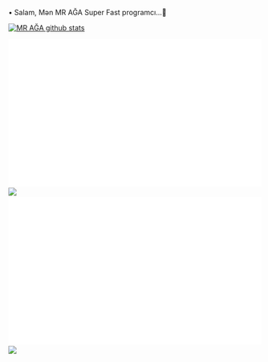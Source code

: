  • Salam, Mən MR AĞA Super Fast programcı...👋


<a href="https://github.com/AzeMusic/github-stats">

[![MR AĞA github stats](https://github-readme-stats.vercel.app/api?username=AzeMusic&show_icons=true&theme=cobalt&count_private=true)](https://github.com/AzeMusic)


<img src="https://github.com/AzeMusic/github-stats/blob/master/generated/overview.svg#gh-dark-mode-only" />

<img src="https://github.com/AzeMusic/github-stats/blob/master/generated/languages.svg#gh-dark-mode-only" />

<img src="https://github.com/AzeMusic/github-stats/blob/master/generated/overview.svg#gh-light-mode-only" />

<img src="https://github.com/AzeMusic/github-stats/blob/master/generated/languages.svg#gh-light-mode-only" />

</a>
